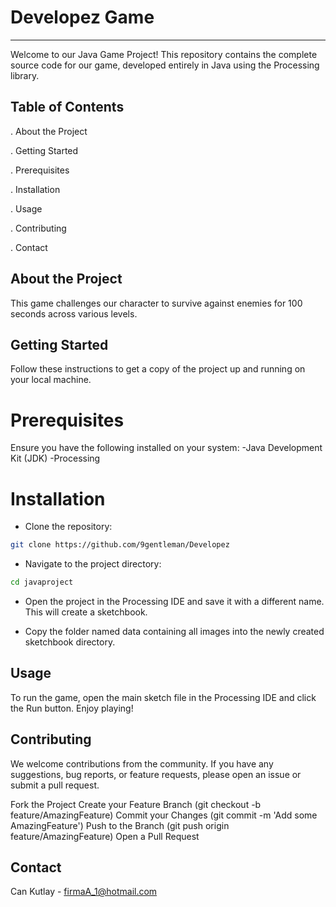 # Developez Game 
---------------------------------
Welcome to our Java Game Project! This repository contains the complete source code for our game, developed entirely in Java using the Processing library.

Table of Contents
---------------------------------
. About the Project

. Getting Started

. Prerequisites

. Installation

. Usage

. Contributing

. Contact

About the Project
---------------------------------
This game challenges our character to survive against enemies for 100 seconds across various levels.

Getting Started
---------------------------------
Follow these instructions to get a copy of the project up and running on your local machine.

# Prerequisites
Ensure you have the following installed on your system:
-Java Development Kit (JDK)
-Processing

# Installation
- Clone the repository:
```sh
git clone https://github.com/9gentleman/Developez
```
- Navigate to the project directory:
```sh
cd javaproject
```
- Open the project in the Processing IDE and save it with a different name. This will create a sketchbook.

- Copy the folder named data containing all images into the newly created sketchbook directory.

Usage
---------------------------------
To run the game, open the main sketch file in the Processing IDE and click the Run button.
Enjoy playing!

Contributing
---------------------------------
We welcome contributions from the community. If you have any suggestions, bug reports, or feature requests, please open an issue or submit a pull request.

Fork the Project
Create your Feature Branch (git checkout -b feature/AmazingFeature)
Commit your Changes (git commit -m 'Add some AmazingFeature')
Push to the Branch (git push origin feature/AmazingFeature)
Open a Pull Request

Contact
---------------------------------
Can Kutlay - firmaA_1@hotmail.com


